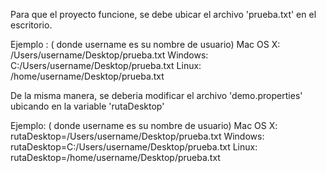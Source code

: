 Para que el proyecto funcione, se debe ubicar el archivo 'prueba.txt' en el escritorio.

Ejemplo : ( donde username es su nombre de usuario)
Mac OS X: /Users/username/Desktop/prueba.txt
Windows: C:/Users/username/Desktop/prueba.txt
Linux: /home/username/Desktop/prueba.txt

De la misma manera, se deberia modificar el archivo 'demo.properties' ubicando en la variable 'rutaDesktop'

Ejemplo: ( donde username es su nombre de usuario)
Mac OS X:
rutaDesktop=/Users/username/Desktop/prueba.txt
Windows:
rutaDesktop=C:/Users/username/Desktop/prueba.txt
Linux:
rutaDesktop=/home/username/Desktop/prueba.txt

